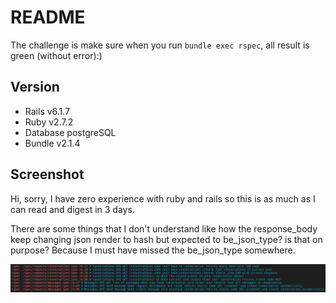# README

The challenge is make sure when you run `bundle exec rspec`, all result is green (without error):) 

## Version
* Rails v6.1.7
* Ruby v2.7.2
* Database postgreSQL
* Bundle v2.1.4

## Screenshot

Hi, sorry, I have zero experience with ruby and rails so this is as much as I can read and digest in 3 days.

There are some things that I don't understand like how the response_body keep changing json render to hash but expected to be_json_type? is that on purpose? Because I must have missed the be_json_type somewhere.


![Screenshot](Screenshot.png)